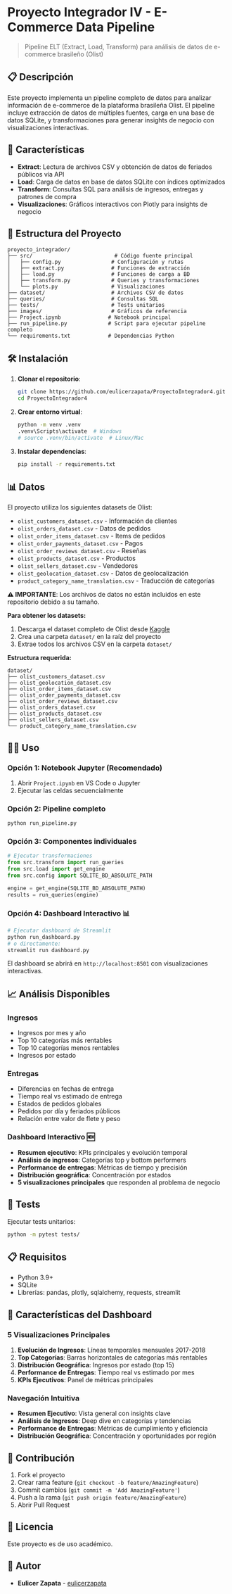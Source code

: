 # Proyecto Integrador IV - E-Commerce Data Pipeline

> Pipeline ELT (Extract, Load, Transform) para análisis de datos de e-commerce brasileño (Olist)

## 📋 Descripción

Este proyecto implementa un pipeline completo de datos para analizar información de e-commerce de la plataforma brasileña Olist. El pipeline incluye extracción de datos de múltiples fuentes, carga en una base de datos SQLite, y transformaciones para generar insights de negocio con visualizaciones interactivas.

## 🚀 Características

- **Extract**: Lectura de archivos CSV y obtención de datos de feriados públicos vía API
- **Load**: Carga de datos en base de datos SQLite con índices optimizados
- **Transform**: Consultas SQL para análisis de ingresos, entregas y patrones de compra
- **Visualizaciones**: Gráficos interactivos con Plotly para insights de negocio

## 📁 Estructura del Proyecto

```
proyecto_integrador/
├── src/                          # Código fuente principal
│   ├── config.py                # Configuración y rutas
│   ├── extract.py               # Funciones de extracción
│   ├── load.py                  # Funciones de carga a BD
│   ├── transform.py             # Queries y transformaciones
│   └── plots.py                 # Visualizaciones
├── dataset/                     # Archivos CSV de datos
├── queries/                     # Consultas SQL
├── tests/                       # Tests unitarios
├── images/                      # Gráficos de referencia
├── Project.ipynb               # Notebook principal
├── run_pipeline.py             # Script para ejecutar pipeline completo
└── requirements.txt            # Dependencias Python
```

## 🛠️ Instalación

1. **Clonar el repositorio**:
   ```bash
   git clone https://github.com/eulicerzapata/ProyectoIntegrador4.git
   cd ProyectoIntegrador4
   ```

2. **Crear entorno virtual**:
   ```bash
   python -m venv .venv
   .venv\Scripts\activate  # Windows
   # source .venv/bin/activate  # Linux/Mac
   ```

3. **Instalar dependencias**:
   ```bash
   pip install -r requirements.txt
   ```

## 📊 Datos

El proyecto utiliza los siguientes datasets de Olist:
- `olist_customers_dataset.csv` - Información de clientes
- `olist_orders_dataset.csv` - Datos de pedidos
- `olist_order_items_dataset.csv` - Items de pedidos
- `olist_order_payments_dataset.csv` - Pagos
- `olist_order_reviews_dataset.csv` - Reseñas
- `olist_products_dataset.csv` - Productos
- `olist_sellers_dataset.csv` - Vendedores
- `olist_geolocation_dataset.csv` - Datos de geolocalización
- `product_category_name_translation.csv` - Traducción de categorías

**⚠️ IMPORTANTE**: Los archivos de datos no están incluidos en este repositorio debido a su tamaño. 

**Para obtener los datasets:**
1. Descarga el dataset completo de Olist desde [Kaggle](https://www.kaggle.com/datasets/olistbr/brazilian-ecommerce)
2. Crea una carpeta `dataset/` en la raíz del proyecto
3. Extrae todos los archivos CSV en la carpeta `dataset/`

**Estructura requerida:**
```
dataset/
├── olist_customers_dataset.csv
├── olist_geolocation_dataset.csv
├── olist_order_items_dataset.csv
├── olist_order_payments_dataset.csv
├── olist_order_reviews_dataset.csv
├── olist_orders_dataset.csv
├── olist_products_dataset.csv
├── olist_sellers_dataset.csv
└── product_category_name_translation.csv
```

## 🏃‍♂️ Uso

### Opción 1: Notebook Jupyter (Recomendado)
1. Abrir `Project.ipynb` en VS Code o Jupyter
2. Ejecutar las celdas secuencialmente

### Opción 2: Pipeline completo
```bash
python run_pipeline.py
```

### Opción 3: Componentes individuales
```python
# Ejecutar transformaciones
from src.transform import run_queries
from src.load import get_engine
from src.config import SQLITE_BD_ABSOLUTE_PATH

engine = get_engine(SQLITE_BD_ABSOLUTE_PATH)
results = run_queries(engine)
```

### Opción 4: Dashboard Interactivo 📊
```bash
# Ejecutar dashboard de Streamlit
python run_dashboard.py
# o directamente:
streamlit run dashboard.py
```
El dashboard se abrirá en `http://localhost:8501` con visualizaciones interactivas.

## 📈 Análisis Disponibles

### Ingresos
- Ingresos por mes y año
- Top 10 categorías más rentables
- Top 10 categorías menos rentables  
- Ingresos por estado

### Entregas
- Diferencias en fechas de entrega
- Tiempo real vs estimado de entrega
- Estados de pedidos globales
- Pedidos por día y feriados públicos
- Relación entre valor de flete y peso

### Dashboard Interactivo 🆕
- **Resumen ejecutivo**: KPIs principales y evolución temporal
- **Análisis de ingresos**: Categorías top y bottom performers
- **Performance de entregas**: Métricas de tiempo y precisión
- **Distribución geográfica**: Concentración por estados
- **5 visualizaciones principales** que responden al problema de negocio

## 🧪 Tests

Ejecutar tests unitarios:
```bash
python -m pytest tests/
```

## 📋 Requisitos

- Python 3.9+
- SQLite
- Librerías: pandas, plotly, sqlalchemy, requests, streamlit

## 🎯 Características del Dashboard

### 5 Visualizaciones Principales
1. **Evolución de Ingresos**: Líneas temporales mensuales 2017-2018
2. **Top Categorías**: Barras horizontales de categorías más rentables  
3. **Distribución Geográfica**: Ingresos por estado (top 15)
4. **Performance de Entregas**: Tiempo real vs estimado por mes
5. **KPIs Ejecutivos**: Panel de métricas principales

### Navegación Intuitiva
- **Resumen Ejecutivo**: Vista general con insights clave
- **Análisis de Ingresos**: Deep dive en categorías y tendencias
- **Performance de Entregas**: Métricas de cumplimiento y eficiencia  
- **Distribución Geográfica**: Concentración y oportunidades por región

## 🤝 Contribución

1. Fork el proyecto
2. Crear rama feature (`git checkout -b feature/AmazingFeature`)
3. Commit cambios (`git commit -m 'Add AmazingFeature'`)
4. Push a la rama (`git push origin feature/AmazingFeature`)
5. Abrir Pull Request

## 📝 Licencia

Este proyecto es de uso académico.

## 👥 Autor

- **Eulicer Zapata** - [eulicerzapata](https://github.com/eulicerzapata)